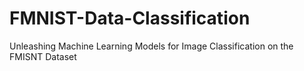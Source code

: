 # FMNIST-Data-Classification
Unleashing Machine Learning Models for Image Classification on the FMISNT Dataset
